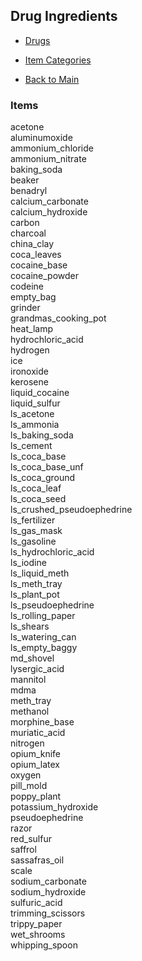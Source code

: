 ## Drug Ingredients

- [Drugs](../drugs/drugs.md)
- [Item Categories](../ITEMS.md)

- [Back to Main](../../README.md)

### Items

acetone  
aluminumoxide  
ammonium_chloride  
ammonium_nitrate  
baking_soda  
beaker  
benadryl  
calcium_carbonate  
calcium_hydroxide  
carbon  
charcoal  
china_clay  
coca_leaves  
cocaine_base  
cocaine_powder  
codeine  
empty_bag  
grinder  
grandmas_cooking_pot  
heat_lamp  
hydrochloric_acid  
hydrogen  
ice  
ironoxide  
kerosene  
liquid_cocaine  
liquid_sulfur  
ls_acetone  
ls_ammonia  
ls_baking_soda  
ls_cement  
ls_coca_base  
ls_coca_base_unf  
ls_coca_ground  
ls_coca_leaf  
ls_coca_seed  
ls_crushed_pseudoephedrine  
ls_fertilizer  
ls_gas_mask  
ls_gasoline  
ls_hydrochloric_acid  
ls_iodine  
ls_liquid_meth  
ls_meth_tray  
ls_plant_pot  
ls_pseudoephedrine  
ls_rolling_paper  
ls_shears  
ls_watering_can  
ls_empty_baggy  
md_shovel  
lysergic_acid  
mannitol  
mdma  
meth_tray  
methanol  
morphine_base  
muriatic_acid  
nitrogen  
opium_knife  
opium_latex  
oxygen  
pill_mold  
poppy_plant  
potassium_hydroxide  
pseudoephedrine  
razor  
red_sulfur  
saffrol  
sassafras_oil  
scale  
sodium_carbonate  
sodium_hydroxide  
sulfuric_acid  
trimming_scissors  
trippy_paper  
wet_shrooms  
whipping_spoon
